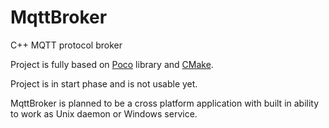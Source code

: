 # MqttBroker
C++ MQTT protocol broker

Project is fully based on [Poco](https://github.com/pocoproject/poco) library and [CMake](http://www.cmake.org/).

Project is in start phase and is not usable yet.

MqttBroker is planned to be a cross platform application with built in ability to work as Unix daemon or Windows service.
